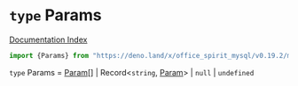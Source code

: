 # `type` Params

[Documentation Index](../README.md)

```ts
import {Params} from "https://deno.land/x/office_spirit_mysql/v0.19.2/mod.ts"
```

`type` Params = [Param](../type.Param/README.md)\[] | Record\<`string`, [Param](../type.Param/README.md)> | `null` | `undefined`